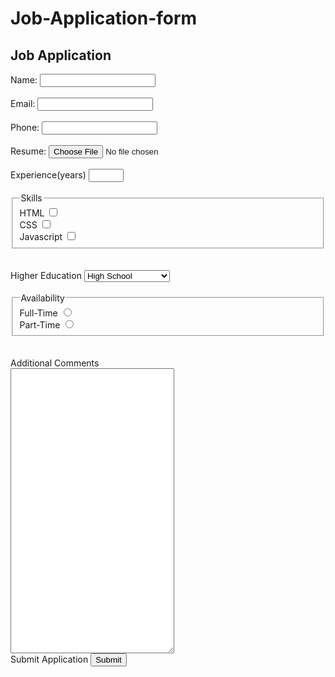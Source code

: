 # Job-Application-form
<!DOCTYPE html>
<html lang="en">
<head>
    <meta charset="UTF-8">
    <meta name="viewport" content="width=device-width, initial-scale=1.0">
    <title>Document</title>
</head>
<body>
    <h2>Job Application</h2>
    <form>
        <label for="name">Name:</label>
        <input type="text" id="name" name="name">
        <br/>
        <br/>
        <label for="email">Email:</label>
        <input type="text" name="email" id="email">
        <br/>
        <br/>
        <label for="phone">Phone:</label>
        <input type="tel" name="phone" id="phone">
        <br/>
        <br/>
        <label for="resume">Resume:</label>
        <input type="file" name="resume" id="resume">
        <br/>
        <br/>
        <label for="exp">Experience(years)</label>
        <input type="number" name="exp" id="exp" min="0" max="50">
        <br/>
        <br/>
        <fieldset>
            <legend>Skills</legend>
            <label for="checkbox1">HTML</label>
            <input type="checkbox" id="checkbox1" name="checkbox1">
            <br/>
            <label for="checkbox2">CSS</label>
            <input type="checkbox" id="checkbox2" name="checkbox2">
            <br/>
            <label for="checkbox3">Javascript</label>
            <input type="checkbox" id="checkbox3" name="checkbox3">
        </fieldset>
        <br/>
        <br/>
        <label for="Higheredu">Higher Education</label>
        <select name="Higheredu" id="Higheredu">
            <option value="high">High School</option>
            <option value="">Associate's Degree</option>
            <option value="">Bachleor's Degree</option>
            <option value="">PHd</option>
        </select>
        <br/>
        <br/>
        <fieldset>
            <legend>Availability</legend>
            <label for="half">Full-Time</label>
            <input type="radio" name="half" id="half">
            <br/>
            <label for="part">Part-Time</label>
            <input type="radio" name="part" id="part">
        </fieldset>
        <br/>
        <br/>
        <label for="comments">Additional Comments</label>
        <br/>
        <textarea name="cooments" id="comments" cols="30" rows="30"></textarea>
        <br/>
        <label for="reg">Submit Application</label>
        <input type="submit" name="reg" id="reg">
    </form>
    

</body>
</html>
